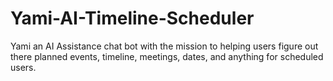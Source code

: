 # Yami-AI-Timeline-Scheduler
Yami an AI Assistance chat bot with the mission to helping users figure out there planned events, timeline, meetings, dates, and anything for scheduled users.

